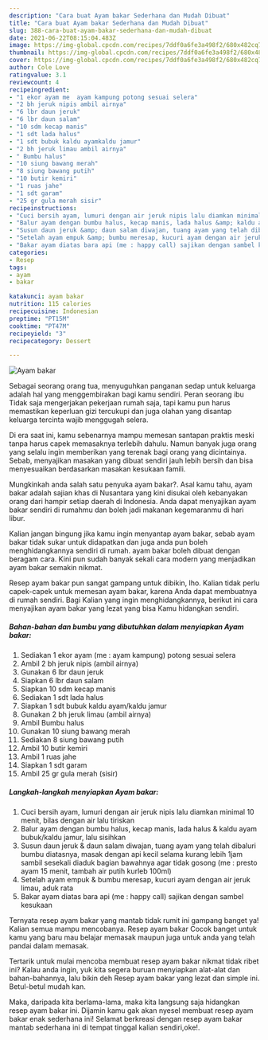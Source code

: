 ```yaml
---
description: "Cara buat Ayam bakar Sederhana dan Mudah Dibuat"
title: "Cara buat Ayam bakar Sederhana dan Mudah Dibuat"
slug: 388-cara-buat-ayam-bakar-sederhana-dan-mudah-dibuat
date: 2021-06-22T08:15:04.483Z
image: https://img-global.cpcdn.com/recipes/7ddf0a6fe3a498f2/680x482cq70/ayam-bakar-foto-resep-utama.jpg
thumbnail: https://img-global.cpcdn.com/recipes/7ddf0a6fe3a498f2/680x482cq70/ayam-bakar-foto-resep-utama.jpg
cover: https://img-global.cpcdn.com/recipes/7ddf0a6fe3a498f2/680x482cq70/ayam-bakar-foto-resep-utama.jpg
author: Cole Love
ratingvalue: 3.1
reviewcount: 4
recipeingredient:
- "1 ekor ayam me  ayam kampung potong sesuai selera"
- "2 bh jeruk nipis ambil airnya"
- "6 lbr daun jeruk"
- "6 lbr daun salam"
- "10 sdm kecap manis"
- "1 sdt lada halus"
- "1 sdt bubuk kaldu ayamkaldu jamur"
- "2 bh jeruk limau ambil airnya"
- " Bumbu halus"
- "10 siung bawang merah"
- "8 siung bawang putih"
- "10 butir kemiri"
- "1 ruas jahe"
- "1 sdt garam"
- "25 gr gula merah sisir"
recipeinstructions:
- "Cuci bersih ayam, lumuri dengan air jeruk nipis lalu diamkan minimal 10 menit, bilas dengan air lalu tiriskan"
- "Balur ayam dengan bumbu halus, kecap manis, lada halus &amp; kaldu ayam bubuk/kaldu jamur, lalu sisihkan"
- "Susun daun jeruk &amp; daun salam diwajan, tuang ayam yang telah dibaluri bumbu diatasnya, masak dengan api kecil selama kurang lebih 1jam sambil sesekali diaduk bagian bawahnya agar tidak gosong (me : presto ayam 15 menit, tambah air putih kurleb 100ml)"
- "Setelah ayam empuk &amp; bumbu meresap, kucuri ayam dengan air jeruk limau, aduk rata"
- "Bakar ayam diatas bara api (me : happy call) sajikan dengan sambel kesukaan"
categories:
- Resep
tags:
- ayam
- bakar

katakunci: ayam bakar 
nutrition: 115 calories
recipecuisine: Indonesian
preptime: "PT15M"
cooktime: "PT47M"
recipeyield: "3"
recipecategory: Dessert

---
```



![Ayam bakar](https://img-global.cpcdn.com/recipes/7ddf0a6fe3a498f2/680x482cq70/ayam-bakar-foto-resep-utama.jpg)

Sebagai seorang orang tua, menyuguhkan panganan sedap untuk keluarga adalah hal yang menggembirakan bagi kamu sendiri. Peran seorang ibu Tidak saja mengerjakan pekerjaan rumah saja, tapi kamu pun harus memastikan keperluan gizi tercukupi dan juga olahan yang disantap keluarga tercinta wajib menggugah selera.

Di era  saat ini, kamu sebenarnya mampu memesan santapan praktis meski tanpa harus capek memasaknya terlebih dahulu. Namun banyak juga orang yang selalu ingin memberikan yang terenak bagi orang yang dicintainya. Sebab, menyajikan masakan yang dibuat sendiri jauh lebih bersih dan bisa menyesuaikan berdasarkan masakan kesukaan famili. 



Mungkinkah anda salah satu penyuka ayam bakar?. Asal kamu tahu, ayam bakar adalah sajian khas di Nusantara yang kini disukai oleh kebanyakan orang dari hampir setiap daerah di Indonesia. Anda dapat menyajikan ayam bakar sendiri di rumahmu dan boleh jadi makanan kegemaranmu di hari libur.

Kalian jangan bingung jika kamu ingin menyantap ayam bakar, sebab ayam bakar tidak sukar untuk didapatkan dan juga anda pun boleh menghidangkannya sendiri di rumah. ayam bakar boleh dibuat dengan beragam cara. Kini pun sudah banyak sekali cara modern yang menjadikan ayam bakar semakin nikmat.

Resep ayam bakar pun sangat gampang untuk dibikin, lho. Kalian tidak perlu capek-capek untuk memesan ayam bakar, karena Anda dapat membuatnya di rumah sendiri. Bagi Kalian yang ingin menghidangkannya, berikut ini cara menyajikan ayam bakar yang lezat yang bisa Kamu hidangkan sendiri.

<!--inarticleads1-->

##### Bahan-bahan dan bumbu yang dibutuhkan dalam menyiapkan Ayam bakar:

1. Sediakan 1 ekor ayam (me : ayam kampung) potong sesuai selera
1. Ambil 2 bh jeruk nipis (ambil airnya)
1. Gunakan 6 lbr daun jeruk
1. Siapkan 6 lbr daun salam
1. Siapkan 10 sdm kecap manis
1. Sediakan 1 sdt lada halus
1. Siapkan 1 sdt bubuk kaldu ayam/kaldu jamur
1. Gunakan 2 bh jeruk limau (ambil airnya)
1. Ambil  Bumbu halus
1. Gunakan 10 siung bawang merah
1. Sediakan 8 siung bawang putih
1. Ambil 10 butir kemiri
1. Ambil 1 ruas jahe
1. Siapkan 1 sdt garam
1. Ambil 25 gr gula merah (sisir)




<!--inarticleads2-->

##### Langkah-langkah menyiapkan Ayam bakar:

1. Cuci bersih ayam, lumuri dengan air jeruk nipis lalu diamkan minimal 10 menit, bilas dengan air lalu tiriskan
1. Balur ayam dengan bumbu halus, kecap manis, lada halus &amp; kaldu ayam bubuk/kaldu jamur, lalu sisihkan
1. Susun daun jeruk &amp; daun salam diwajan, tuang ayam yang telah dibaluri bumbu diatasnya, masak dengan api kecil selama kurang lebih 1jam sambil sesekali diaduk bagian bawahnya agar tidak gosong (me : presto ayam 15 menit, tambah air putih kurleb 100ml)
1. Setelah ayam empuk &amp; bumbu meresap, kucuri ayam dengan air jeruk limau, aduk rata
1. Bakar ayam diatas bara api (me : happy call) sajikan dengan sambel kesukaan




Ternyata resep ayam bakar yang mantab tidak rumit ini gampang banget ya! Kalian semua mampu mencobanya. Resep ayam bakar Cocok banget untuk kamu yang baru mau belajar memasak maupun juga untuk anda yang telah pandai dalam memasak.

Tertarik untuk mulai mencoba membuat resep ayam bakar nikmat tidak ribet ini? Kalau anda ingin, yuk kita segera buruan menyiapkan alat-alat dan bahan-bahannya, lalu bikin deh Resep ayam bakar yang lezat dan simple ini. Betul-betul mudah kan. 

Maka, daripada kita berlama-lama, maka kita langsung saja hidangkan resep ayam bakar ini. Dijamin kamu gak akan nyesel membuat resep ayam bakar enak sederhana ini! Selamat berkreasi dengan resep ayam bakar mantab sederhana ini di tempat tinggal kalian sendiri,oke!.

